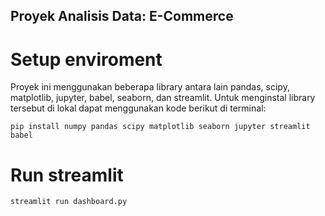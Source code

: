 ## Proyek Analisis Data: E-Commerce
# Setup enviroment
Proyek ini menggunakan beberapa library antara lain pandas, scipy, matplotlib, jupyter, babel, seaborn, dan streamlit. Untuk menginstal library tersebut di lokal dapat menggunakan kode berikut di terminal:
```
pip install numpy pandas scipy matplotlib seaborn jupyter streamlit babel
```
# Run streamlit
```
streamlit run dashboard.py

